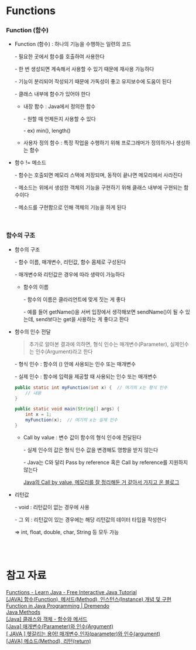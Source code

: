 # Functions

### Function (함수)

- Function (함수) : 하나의 기능을 수행하는 일련의 코드
    
    \- 필요한 곳에서 함수를 호출하여 사용한다
    
    \- 한 번 생성되면 계속해서 사용할 수 있기 때문에 재사용 가능하다
    
    \- 기능이 분리되어 작성되기 때문에 가독성이 좋고 유지보수에 도움이 된다
    
    \- 클래스 내부에 함수가 있어야 한다
    
    - 내장 함수 : Java에서 정의한 함수
        
        \- 원할 때 언제든지 사용할 수 있다
        
        \- ex) min(), length()
        
    - 사용자 정의 함수 : 특정 작업을 수행하기 위해 프로그래머가 정의하거나 생성하는 함수
- 함수 != 메소드
    
    \- 함수는 호출되면 메모리 스택에 저장되며, 동작이 끝나면 메모리에서 사라진다
    
    \- 메소드는 위에서 생성한 객체의 기능을 구현하기 위해 클래스 내부에 구현되는 함수이다
    
    \- 메소드를 구현함으로 인해 객체의 기능을 하게 된다
    
<br>

### 함수의 구조

- 함수의 구조
    
    \- 함수 이름, 매개변수, 리턴값, 함수 몸체로 구성된다
    
    \- 매개변수와 리턴값은 경우에 따라 생략이 가능하다
    
    - 함수의 이름
        
        \- 함수의 이름은 클라리언트에 맞게 짓는 게 좋다
        
        \- 예를 들어 getName()을 서버 입장에서 생각해보면 sendName()이 될 수 있는데, send보다는 get을 사용하는 게 좋다고 한다
        
- 함수의 인수 전달
    
    > 추가로 알아본 결과에 의하면, 형식 인수는 매개변수(Parameter), 실제인수는 인수(Argument)라고 한다
    
    \- 형식 인수 : 함수의 () 안에 사용되는 인수 또는 매개변수
    
    \- 실제 인수 : 함수에 입력을 제공할 때 사용되는 인수 또는 매개변수
    
    ```java
    public static int myFunction(int x) {  // 여기의 x는 형식 인수
        // 내용
    }
    
    public static void main(String[] args) {  
        int x = 1;
        myFunction(x);  // 여기의 x는 실제 인수
    }
    ```
    
    - Call by value : 변수 값이 함수의 형식 인수에 전달된다
        
        \- 실제 인수의 값은 형식 인수 값을 변경해도 영향을 받지 않는다
        
        \- Java는 C와 달리 Pass by reference 혹은 Call by reference를 지원하지 않는다
        
        [Java의 Call by value, 메모리를 잘 정리해둔 거 같아서 가지고 온 블로그](https://bcp0109.tistory.com/360)
        
- 리턴값
    
    \- void : 리턴값이 없는 경우에 사용
    
    \- 그 외 : 리턴값이 있는 경우에는 해당 리턴값의 데이터 타입을 작성한다
    
    ⇒ int, float, double, char, String 등 모두 가능
    
<br><br>

# 참고 자료

[Functions - Learn Java - Free     Interactive Java Tutorial](https://www.learnjavaonline.org/en/Functions)<br>
[[JAVA] 함수(Function), 메서드(Method), 인스턴스(Instance) 개념 및 구현](https://peemangit.tistory.com/389)<br>
[Function in Java Programming | Dremendo](https://www.dremendo.com/java-programming-tutorial/java-function)<br>
[Java Methods](https://www.w3schools.com/java/java_methods.asp)<br>
[[Java] 클래스와 객체 - 함수와 메서드](https://velog.io/@foeverna/Java-클래스와-객체-함수와-메서드)<br>
[[Java] 매개변수(Parameter)와 인수(Argument)](https://hyeonic.tistory.com/215)<br>
[[ JAVA ] 헷갈리는 용어! 매개변수,인자(parameter)와 인수(argument)](https://dev-cini.tistory.com/56)<br>
[[JAVA] 메소드(Method), 리턴(return)](https://jong99.tistory.com/77)